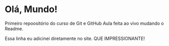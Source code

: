 # Olá, Mundo! 
 Primeiro repoositório do curso de Git e GitHub
Aula feita ao vivo mudando o Readme.

Essa linha eu adicinei diretamente no site. QUE IMPRESSIONANTE!

